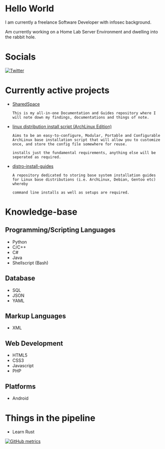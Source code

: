 # Hello World

I am currently a freelance Software Developer with infosec background.

Am currently working on a Home Lab Server Environment and dwelling into the rabbit hole.

# Socials
[![Twitter](https://img.shields.io/badge/Twitter-blue?logo=Twitter&logoColor=white)](https://twitter.com/phantasu)

# Currently active projects
 * [SharedSpace](https://github.com/Thanatisia/SharedSpace)
    ```
    This is my all-in-one Documentation and Guides repository where I will note down my findings, documentations and things of note.
    ```
 * [linux distribution install script (ArchLinux Edition)](https://github.com/Thanatisia/distro-installscript-arch)
    ```
    Aims to be an easy-to-configure, Modular, Portable and Configurable ArchLinux base installation script that will allow you to customize once, and store the config file somewhere for reuse. 

    installs just the fundamental requirements, anything else will be seperated as required.
    ```
 * [distro-install-guides](https://github.com/Thanatisia/distro-install-guides)
    ```
    A repository dedicated to storing base system installation guides for Linux base distributions (i.e. ArchLinux, Debian, Gentoo etc) whereby
    
    command line installs as well as setups are required.
    ```

# Knowledge-base
## Programming/Scripting Languages
 * Python
 * C/C++
 * C#
 * Java
 * Shellscript (Bash)
## Database
 * SQL
 * JSON
 * YAML
## Markup Languages
 * XML
## Web Development
 * HTML5
 * CSS3
 * Javascript
 * PHP
## Platforms
 * Android

# Things in the pipeline
 * Learn Rust

[![GitHub metrics](https://metrics.lecoq.io/thanatisia?languages=1&followup=1)](https://github.com/lowlighter/metrics)

